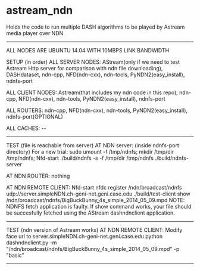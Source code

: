 # astream_ndn
Holds the code to run multiple DASH algorithms to be played by Astream media player over NDN
****************************************************************************************************************************
ALL NODES ARE UBUNTU 14.04 WITH 10MBPS LINK BANDWIDTH

SETUP (in order)
ALL SERVER NODES: AStream(only if we need to test Astream Http server for comparison with ndn file downloading), DASHdataset,  ndn-cpp, NFD(ndn-cxx), ndn-tools, PyNDN2(easy_install), ndnfs-port 

ALL CLIENT NODES: Astream(that includes my ndn code in this repo), ndn-cpp,  NFD(ndn-cxx),  ndn-tools,  PyNDN2(easy_install), ndnfs-port

ALL ROUTERS: ndn-cpp,  NFD(ndn-cxx),  ndn-tools,  PyNDN2(easy_install), ndnfs-port(OPTIONAL)

ALL CACHES: --
****************************************************************************************************************************
TEST (file is reachable from server)
AT NDN server: (inside ndnfs-port directory)
For a new trial: sudo umount -f /tmp/ndnfs; mkdir /tmp/dir /tmp/ndnfs;
Nfd-start 
./build/ndnfs -s -f /tmp/dir /tmp/ndnfs
./build/ndnfs-server

AT NDN ROUTER: nothing

AT NDN REMOTE CLIENT: 
Nfd-start
nfdc register /ndn/broadcast/ndnfs udp://server.simpleNDN.ch-geni-net.geni.case.edu
./build/test-client
show /ndn/broadcast/ndnfs/BigBuckBunny_4s_simple_2014_05_09.mpd
NOTE: NDNFS fetch application is faulty. If show command works, your file should be succesfully fetched using the AStream dashndnclient application.
****************************************************************************************************************************
TEST (ndn version of Astream works)
AT NDN REMOTE CLIENT: 
Modify face url to server.simpleNDN.ch-geni-net.geni.case.edu
python dashndnclient.py -m "/ndn/broadcast/ndnfs/BigBuckBunny_4s_simple_2014_05_09.mpd" -p "basic"
****************************************************************************************************************************
